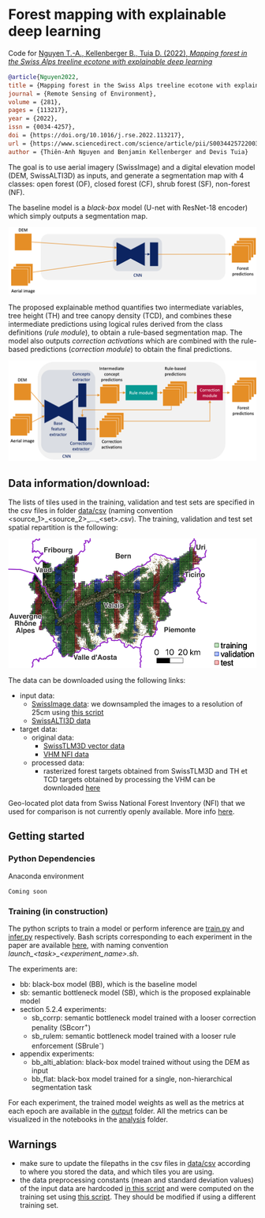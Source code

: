# Forest mapping with explainable deep learning

Code for [Nguyen T.-A., Kellenberger B., Tuia D. (2022), *Mapping forest in the Swiss Alps treeline ecotone with explainable deep learning*](https://doi.org/10.1016/j.rse.2022.113217)


```bibtex
@article{Nguyen2022,
title = {Mapping forest in the Swiss Alps treeline ecotone with explainable deep learning},
journal = {Remote Sensing of Environment},
volume = {281},
pages = {113217},
year = {2022},
issn = {0034-4257},
doi = {https://doi.org/10.1016/j.rse.2022.113217},
url = {https://www.sciencedirect.com/science/article/pii/S0034425722003248},
author = {Thiên-Anh Nguyen and Benjamin Kellenberger and Devis Tuia}
```

The goal is to use aerial imagery (SwissImage) and a digital elevation model (DEM, SwissALTI3D) as inputs, and generate a segmentation map with 4 classes: open forest (OF), closed forest (CF), shrub forest (SF), non-forest (NF). 

The baseline model is a *black-box* model (U-net with ResNet-18 encoder) which simply outputs a segmentation map.

<img width="600" alt="baseline_model_flowchart" src="doc/baseline_model_flowchart.png">

The proposed explainable method quantifies two intermediate variables, tree height (TH) and tree canopy density (TCD), and combines these intermediate predictions using logical rules derived from the class definitions (*rule module*), to obtain a rule-based segmentation map. The model also outputs *correction activations* which are combined with the rule-based predictions (*correction module*) to obtain the final predictions. 

<img width="600" alt="sb_model_flowchart" src="doc/sb_model_flowchart.png">

## Data information/download:

The lists of tiles used in the training, validation and test sets are specified in the csv files in folder [data/csv](data/csv) (naming convention <source_1>\_<source_2>\_...\_\<set>.csv). The training, validation and test set spatial repartition is the following:

<img width="600" alt="aoi_w_splits_w_legend" src="doc/aoi_w_splits_w_legend.png">

The data can be downloaded using the following links:
- input data:
  - [SwissImage data](https://www.swisstopo.admin.ch/en/geodata/images/ortho/swissimage10.html#download): we downsampled the images to a resolution of 25cm using [this script](data/SI_processing/downsample_SI2017.py)
  - [SwissALTI3D data](https://www.swisstopo.admin.ch/en/geodata/height/alti3d.html#download)
- target data:
  - original data:
    - [SwissTLM3D vector data](https://www.swisstopo.admin.ch/en/geodata/landscape/tlm3d.html#download)
    - [VHM NFI data](https://www.envidat.ch/dataset/vegetation-height-model-nfi)
  - processed data:
    - rasterized forest targets obtained from SwissTLM3D and TH et TCD targets obtained by processing the VHM can be downloaded [here](https://drive.google.com/file/d/1zBDuug1I3j_N27uj6FXKR7EniK7ED47o/view?usp=sharing)

Geo-located plot data from Swiss National Forest Inventory (NFI) that we used for comparison is not currently openly available. More info [here](https://lfi.ch/lfi/lfi-en.php).

## Getting started


### Python Dependencies

Anaconda environment
```
Coming soon
```

### Training (in construction)

The python scripts to train a model or perform inference are [train.py](train.py) and [infer.py](infer.py) respectively. Bash scripts corresponding to each experiment in the paper are available [here](launch_scripts/), with naming convention *launch\_\<task>\_<experiment\_name>.sh*.

The experiments are:
  - bb: black-box model (BB), which is the baseline model
  - sb: semantic bottleneck model (SB), which is the proposed explainable model
  - section 5.2.4 experiments:
    - sb_corrp: semantic bottleneck model trained with a looser correction penality (SBcorr<sup>+</sup>)
    - sb_rulem: semantic bottleneck model trained with a looser rule enforcement (SBrule<sup>-</sup>)
  - appendix experiments:
    - bb_alti_ablation: black-box model trained without using the DEM as input
    - bb_flat: black-box model trained for a single, non-hierarchical segmentation task
  
For each experiment, the trained model weights as well as the metrics at each epoch are available in the [output](output/) folder. All the metrics can be visualized in the notebooks in the [analysis](analysis/) folder.
  
## Warnings
- make sure to update the filepaths in the csv files in [data/csv](data/csv) according to where you stored the data, and which tiles you are using.
- the data preprocessing constants (mean and standard deviation values) of the input data are hardcoded [in this script](utils/ExpUtils.py) and were computed on the training set using [this script](data/get_statistics.py). They should be modified if using a different training set.
